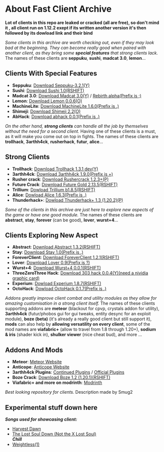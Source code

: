 # About Fast Client Archive

**Lot of clients in this repo are leaked or cracked (all are free), so don't mind it , all client run on 1.12.2 exept if its written another version it's then followed by its dowload link and their bind** <br>

_Some clients in this archive are worth checking out, even if they may look bad at the beginning. They can become really good when paired with another client, as they bring some **special features** that strong clients lack._ The names of these clients are **seppuku**, **sushi**, **madcat 3.0**, **lemon**... <br>
## Clients With Special Features

- **Seppuku**: [Download Seppuku-3.2.1(Y)](https://github.com/seppukudevelopment/seppuku/releases/download/3.2.1/seppuku-3.2.1.jar)
- **Sushi**: [Download Sushi 1.0(RSHIFT)](https://github.com/Toshimichi0915/sushi-client/releases/download/1.0/sushi.jar)
- **Madcat 3.0**: [Download Madcat 3.0(Y)](https://github.com/KgDW/MadCat-deobf-decomp-buildable/releases/download/3.0/MadCat-3.0-obf.jar) / [Rebirth alpha(Prefix is ;)](https://github.com/Smug2f/Fast-Client-Archive/releases/download/v1.0.0/rebirth-alpha.jar)
- **Lemon**: [Download Lemon 0.0.6(O)](https://github.com/Smug2f/Stuff-for-archive/releases/download/stay/lemon-v0.0.6-release.jar)
- **MachineLite**: [Download MachineLite 1.6.0(Prefix is .)](https://github.com/RabiesDev/machine-lite/releases/download/v1.6.0/MachineLite.jar)
- **Shimeji**: [Download Shimeji 2.2(O)](https://github.com/enokitoraisu/ShimejiClient-Public/releases/download/latest-2.2/shimeji-2.2.jar)
- **AbHack**: [Download abhack 0.0.1(Prefix is .)](https://github.com/Smug2f/Stuff-for-archive/releases/download/stay/ab-Hack-1128.jar)

_On the other hand, **strong clients** can handle all the job by themselves without the need for a second client._ Having one of these clients is a must, as it will make you come out on top in fights. The names of these clients are **trollhack**, **3arthh4ck**, **rusherhack**, **futur**, **alice**... <br>
## Strong Clients

- **Trollhack**: [Download Trollhack 1.3.1 dev(Y)](https://cdn.discordapp.com/attachments/1084352566592294912/1172241225324171375/TrollHack-1.3.1-nightly-ee9b436.jar?ex=655f99b7&is=654d24b7&hm=5a4d10d5f6652076174cdbdd1020e03fbad444263ae127d9735fdcd1d4146f5c&)
- **3arthh4ck**: [Download 3arthh4ck 1.9.0(Prefix is +)](https://github.com/Smug2f/Fast-Client-Archive/releases/download/v1.0.0/3arthh4ck-1.9.0-release.jar)
- **Rusher crack**: [Download Rushercrack 1.2.3+(P)](https://crystalpvp.ru/rusherhack/rushercrack.jar)
- **Future Crack**: [Download Future Gold 2.13.5(RSHIFT)](https://crystalpvp.ru/future/Installer.jar)
- **Trillium**: [Dowload Trillium b1.8.5(RSHIFT)](https://github.com/Smug2f/Stuff-for-archive/releases/download/stay/Trillium-b1.8.5-release.jar)
- **Alice**: [Dowload Alice 1.6.3(Prefix is .)](https://github.com/Smug2f/Stuff-for-archive/releases/download/stay/Alice.public.1.6.3.jar)
- **Thunderhack+**: [Dowload Thunderhack+ 1.3 (1.20.2)(P)](https://github.com/Smug2f/Fast-Client-Archive/releases/download/v1.0.0/builded.thunderhack-1.3.jar)

_Some of the clients in this archive are just here to explore new aspects of the game or have one good module._ The names of these clients are **abstract**, **stay**, **forever** (can be good), **lover**, **wurst+4**... <br>
## Clients Exploring New Aspect 

- **Abstract**: [Download Abstract 1.3.2(RSHIFT)](https://github.com/WMSGaming/Abstract-1.12.2/releases/download/Public/abstract-v1.3.2.jar)
- **Stay**: [Download Stay 1.0(Prefix is .)](https://github.com/Smug2f/Stuff-for-archive/releases/download/stay/STAY.Latest.jar)
- **ForeverClient**: [Download ForeverClient 1.2.1(RSHIFT)](https://github.com/h1tm4nqq/ForeverClient-leak/releases/download/1.2.1/ForeverClient-Leak-1.2.1.jar)
- **Lover**: [Download Lover 0.9(Prefix is ?)](https://github.com/Smug2f/Stuff-for-archive/releases/download/stay/Lover-0.9-release.jar)
- **Wurst+4**: [Download Wurst+4 0.0.1(RSHIFT)](https://github.com/Smug2f/Stuff-for-archive/releases/download/stay/wurst-plus-four-0.0.1-release.jar)
- **ThreeZeroThree Hack**: [Download 303 hack 0.0.4(Y)(need a nividia graphic card)](https://github.com/Smug2f/Stuff-for-archive/releases/download/stay/ThreeZeroThreeHack.jar)
- **Experium**: [Dowload Experium 1.8.7(RSHIFT)](https://github.com/3000IQPlay/Experium/releases/download/1.8.7/Experium.gang.jar)
- **OctoHack**: [Dowload OctoHack 0.1.7(Prefix is .)](https://github.com/Simple-Github-ORG/OctoHack-SRC/releases/download/idk/octohack-0.1.7-release.jar)

_Addons greatly improve client combat and utility modules  as they allow for amazing customisation in a strong client itself._ The names of these clients supporting addons are **meteor** (blackout for cpvp, crystals addon for utility), **3arthh4ck** (futur/phobos gui for gui tweaks, entity desync for an exploit module), **boze (beta)** (it's already a really good client but still support it), **mods** can also help by **allowing versatility on every client**, some of the mod names are **viafabric+** (allow to travel from 1.8 through 1.20+), **sodium & iris** (shader kick in), **shulker viewer** (nice cheat bud), and more ...<br>
## Addons And Mods

- **Meteor**: [Meteor Website](https://meteorclient.com)
- **Anticope**: [Anticope Website](https://anticope.pages.dev)
- **3arthh4ck Plugins**: [Continued Plugins](https://github.com/3arthh4ckDevelopment/3arthh4ck-Plugins) / [Official Plugins](https://github.com/3arthqu4ke/3arthh4ck/tree/plugins)
- **Boze Crack**: [Download Boze 1.2 (1.20.1)(RSHIFT)](https://crystalpvp.ru/bozeupdate/bozecrack.zip)
- **Viafabric+ and more on modrinth**: [Modrinth](https://modrinth.com/mods)

_Best looking repository for clients._
Description made by Smug2<br>
## Experimental stuff down here
_**Songs used for showcasing client:**_<br>
- [Harvest Dawn](https://youtu.be/8oF20GLU2v0)<br>
- [The Lost Soul Down (Not the X Lost Soul)](https://www.youtube.com/watch?v=vtlOcMEqMy4)<br>
_**Chill**_
- [Weightless(1)](https://youtu.be/j3X7vhvqi_E?si=zSfNl818PaD5hw1r)<br>

